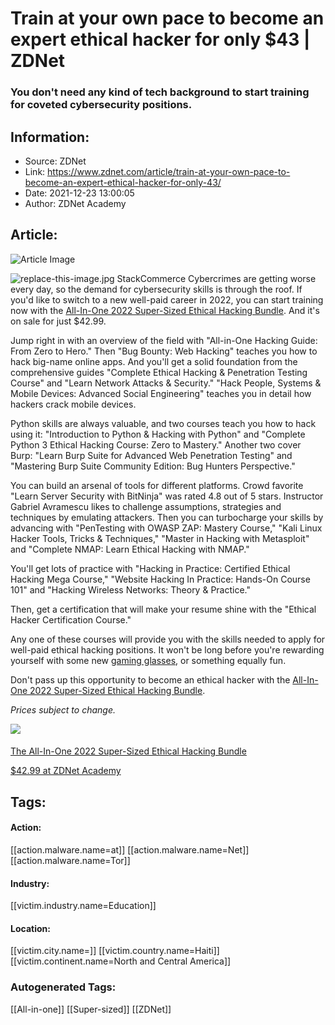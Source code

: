 # Train at your own pace to become an expert ethical hacker for only $43 | ZDNet
### You don't need any kind of tech background to start training for coveted cybersecurity positions.

## Information:
+ Source: ZDNet
+ Link: https://www.zdnet.com/article/train-at-your-own-pace-to-become-an-expert-ethical-hacker-for-only-43/
+ Date: 2021-12-23 13:00:05
+ Author: ZDNet Academy


## Article:
![Article Image](https://www.zdnet.com/a/img/resize/7e5905398e35f5762250bdf0590717dff7d750d2/2021/04/01/b097668b-2ee1-4950-8acf-ef338e1ea1fb/woman-at-computer-diversity.jpg?width=770&height=578&fit=crop&auto=webp)

![replace-this-image.jpg](https://www.zdnet.com/a/img/resize/22ca9a8dbb389af6ab3f8ea0805fa7842d8a7ca6/2021/12/21/564261c6-2b63-4d3e-a23a-aa27f3bcc999/zdnet-super-sized-hacking.jpg?fit=bounds&auto=webp)
 StackCommerce
 Cybercrimes are getting worse every day, so the demand for cybersecurity skills is through the roof. If you'd like to switch to a new well-paid career in 2022, you can start training now with the [All-In-One 2022 Super-Sized Ethical Hacking Bundle](https://academy.zdnet.com/sales/the-all-in-one-2021-super-sized-ethical-hacking-bundle?utm_source=zdnet.com&utm_medium=referral&utm_campaign=the-all-in-one-2021-super-sized-ethical-hacking-bundle&utm_term=scsf-527076&utm_content=a0x1P000004UipkQAC&scsonar=1). And it's on sale for just $42.99.

Jump right in with an overview of the field with "All-in-One Hacking Guide: From Zero to Hero." Then "Bug Bounty: Web Hacking" teaches you how to hack big-name online apps. And you'll get a solid foundation from the comprehensive guides "Complete Ethical Hacking & Penetration Testing Course" and "Learn Network Attacks & Security." "Hack People, Systems & Mobile Devices: Advanced Social Engineering" teaches you in detail how hackers crack mobile devices.

Python skills are always valuable, and two courses teach you how to hack using it: "Introduction to Python & Hacking with Python" and "Complete Python 3 Ethical Hacking Course: Zero to Mastery." Another two cover Burp: "Learn Burp Suite for Advanced Web Penetration Testing" and "Mastering Burp Suite Community Edition: Bug Hunters Perspective."

You can build an arsenal of tools for different platforms. Crowd favorite "Learn Server Security with BitNinja" was rated 4.8 out of 5 stars. Instructor Gabriel Avramescu likes to challenge assumptions, strategies and techniques by emulating attackers. Then you can turbocharge your skills by advancing with "PenTesting with OWASP ZAP: Mastery Course," "Kali Linux Hacker Tools, Tricks & Techniques," "Master in Hacking with Metasploit" and "Complete NMAP: Learn Ethical Hacking with NMAP."

You'll get lots of practice with "Hacking in Practice: Certified Ethical Hacking Mega Course," "Website Hacking In Practice: Hands-On Course 101" and "Hacking Wireless Networks: Theory & Practice." 

Then, get a certification that will make your resume shine with the "Ethical Hacker Certification Course."

Any one of these courses will provide you with the skills needed to apply for well-paid ethical hacking positions. It won't be long before you're rewarding yourself with some new [gaming glasses](https://www.zdnet.com/article/12-of-the-best-gaming-glasses-to-boost-performance-without-sacrificing-comfort-from-gunnar/), or something equally fun.






Don't pass up this opportunity to become an ethical hacker with the [All-In-One 2022 Super-Sized Ethical Hacking Bundle](https://academy.zdnet.com/sales/the-all-in-one-2021-super-sized-ethical-hacking-bundle?utm_source=zdnet.com&utm_medium=referral&utm_campaign=the-all-in-one-2021-super-sized-ethical-hacking-bundle&utm_term=scsf-527076&utm_content=a0x1P000004UipkQAC&scsonar=1).

*Prices subject to change.*


[![](https://www.zdnet.com/a/img/resize/e5b2eb14f4e4a44f35255475b0c7c37c57a3daad/2021/12/21/a8ee1c5f-e69b-4574-a235-e0f59f18f992/zdnet-super-sized-hacking.jpg?width=196&height=115&fit=crop&auto=webp)](https://academy.zdnet.com/sales/the-all-in-one-2021-super-sized-ethical-hacking-bundle?utm_source=zdnet.com&utm_medium=referral&utm_campaign=the-all-in-one-2021-super-sized-ethical-hacking-bundle&utm_term=scsf-527076&utm_content=a0x1P000004UipkQAC&scsonar=1)
#### 
[The All-In-One 2022 Super-Sized Ethical Hacking Bundle](https://academy.zdnet.com/sales/the-all-in-one-2021-super-sized-ethical-hacking-bundle?utm_source=zdnet.com&utm_medium=referral&utm_campaign=the-all-in-one-2021-super-sized-ethical-hacking-bundle&utm_term=scsf-527076&utm_content=a0x1P000004UipkQAC&scsonar=1)



[$42.99 at ZDNet Academy](https://academy.zdnet.com/sales/the-all-in-one-2021-super-sized-ethical-hacking-bundle?utm_source=zdnet.com&utm_medium=referral&utm_campaign=the-all-in-one-2021-super-sized-ethical-hacking-bundle&utm_term=scsf-527076&utm_content=a0x1P000004UipkQAC&scsonar=1) 






## Tags:

#### Action:
[[action.malware.name=at]] [[action.malware.name=Net]] [[action.malware.name=Tor]]

#### Industry:
[[victim.industry.name=Education]]

#### Location:
[[victim.city.name=]] [[victim.country.name=Haiti]] [[victim.continent.name=North and Central America]]

### Autogenerated Tags:
[[All-in-one]] [[Super-sized]] [[ZDNet]]

